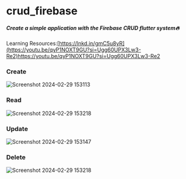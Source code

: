  # crud_firebase
##### Create a simple application with the Firebase CRUD flutter system🔥
Learning Resources:[https://lnkd.in/gmC5u8yR](https://youtu.be/qyP1NOXT9GU?si=Ugg60UPX3Lw3-Re2)https://youtu.be/qyP1NOXT9GU?si=Ugg60UPX3Lw3-Re2
### Create
![Screenshot 2024-02-29 153113](https://github.com/MuhammadFerrySofianshah/Flutter-Firebase-CRUD/assets/113429157/43a613db-5161-4d12-b086-a03326c76f31)

### Read
![Screenshot 2024-02-29 153218](https://github.com/MuhammadFerrySofianshah/Flutter-Firebase-CRUD/assets/113429157/40f3a7aa-75a1-4302-a344-b76b2ee5e51b)

### Update
![Screenshot 2024-02-29 153147](https://github.com/MuhammadFerrySofianshah/Flutter-Firebase-CRUD/assets/113429157/1475256b-c912-405b-99d8-acbf0adb3f8f)

### Delete
![Screenshot 2024-02-29 153218](https://github.com/MuhammadFerrySofianshah/Flutter-Firebase-CRUD/assets/113429157/46c44819-37f1-4972-9497-3567b0959efd)
